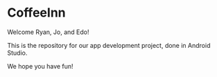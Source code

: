 # CoffeeInn
Welcome Ryan, Jo, and Edo!

This is the repository for our app development project, done in Android Studio.

We hope you have fun!

